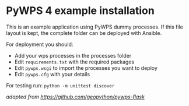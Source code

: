 # PyWPS 4 example installation

This is an example application using PyWPS dummy processes.
If this file layout is kept, the complete folder
can be deployed with Ansible.

For deployment you should:
- Add your wps processes in the processes folder
- Edit `requirements.txt` with the required packages
- Edit `pywps.wsgi` to import the processes you want to deploy
- Edit `pywps.cfg` with your details

For testing run:
`python -m unittest discover`

*adapted from https://github.com/geopython/pywps-flask*
